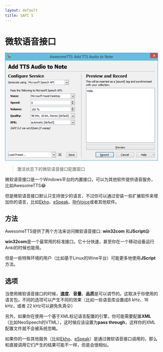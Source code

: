 ```yaml
---
layout: default
title: SAPI 5
---
```

# 微软语音接口

![AwesomeTTS note editor dialog with the SAPI 5 service activated](/assets/images/services.sapi5.png)
<!-- &ldquo;Add TTS Audio to Note&rdquo; dialog with the Microsoft      Speech API service activated -->

> 激活状态下的微软语音接口配置窗口

<!-- Version 5 of the Microsoft Speech API, also known as SAPI 5, is a built-in  interface in Microsoft Windows to allow desktop software to install voices  for text-to-speech playback and make them available to other programs like  AwesomeTTS. -->

微软语音接口是一个Windows平台的内置接口，可以为其他软件提供语音服务，比如AwesomeTTS:joy:

<!-- While Microsoft Windows comes built-in with the ability to use the  Microsoft Speech API, it usually only ships with one or a small handful of  voices. You can make additional voices available over the SAPI system by  installing software that supports text-to-speech playback, such as  [Ekho](ekho.html), [eSpeak](espeak.html),  [RHVoice](rhvoice.html), and others. -->

但是微软语音接口默认只支持很少的语言，不过你可以通过安装一些扩展软件来增加你的语言，比如[Ekho](ekho.html)、[eSpeak](espeak.html)、[RHVoice](rhvoice.html)或者其他软件。

<!-- ## Methods -->

## 方法

<!-- AwesomeTTS ships with two methods to access Microsoft Speech API voices:  **win32com** and **JScript**. -->

AwesomeTTS提供了两个方法来访问微软语音接口:  **win32com** 和**JScript**:scream:

<!-- **win32com** is the standard method that is recommended for  _most users_. It is generally faster and should work even if running  Anki off of a portable thumb drive. -->

**win32com**是一个最常用的标准接口。它十分快速，甚至你在一个移动设备运行Anki的时候也能用。

<!-- However, some users with special circumstances (e.g. running Anki under  Wine on Linux) may have more success using the **JScript**  method instead. -->

但是一些特殊环境的用户（比如基于Linux的Wine平台）可能更多地使用**JScript**方法。

<!-- ## Options -->

## 选项

<!-- When using the Microsoft Speech API, the **Speed**,  **Volume**, and **Quality** of the playback can be  adjusted. Depending on the voice you are using, different options may  produce better output (e.g. some voices produce output natively at 8 kHz,  16 kHz, or 22 kHz, and matching the quality level may avoid distortion). -->

当使用微软语音接口的时候，**速度**、**音量**、**品质**是可以调节的。这取决于你使用的语言包，不同的选项可以产生不同的效果（比如一些语音库设置成8 kHz、16 kHz，或者 22 kHz可以避免失真:astonished:）

<!-- Additionally, you may need to set **XML** handling options. If  you are using an engine that has a special XML-based markup language (e.g.  VTML with NeoSpeech voices), this can be set to **pass through**  so that the XML will not be discarded by the SAPI subsystem itself. -->

另外，如果你在使用一个基于XML标记语言配置的引擎，你可能需要配置**XML**（比如NeoSpeech的VTML），这时候应该设置为**pass through**，这样你的XML配置文件就不会被系统忽略。

<!-- If you are using another service (e.g. [Ekho](ekho.html),  [eSpeak](espeak.html)) indirectly through this interface, the options  here may not produce _exactly_ the same results as when calling those  services directly, but they will be similar. -->

如果你的一些其他服务（比如[Ekho](ekho.html)、[eSpeak](espeak.html)）是通过微软语音接口调用的，那么和直接调用它们产生的结果可能不一样，但是会很相似。